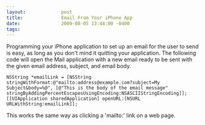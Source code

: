 ```yaml
---
layout:             post
title:              Email From Your iPhone App
date:               2009-08-05 13:44:00 -0400
tags:               
---
```


Programming your iPhone application to set up an email for the user to send is easy, as long as you don't mind it quitting your application. The following code will open the Mail application with a new email ready to be sent with the given email address, subject, and email body.

```objc
NSString *emailLink = [NSString stringWithFormat:@"mailto:address@example.com?subject=My Subject&body=%@", [@"This is the body of the email message" stringByAddingPercentEscapesUsingEncoding:NSASCIIStringEncoding]];
[[UIApplication sharedApplication] openURL:[NSURL URLWithString:emailLink]];
```

This works the same way as clicking a 'mailto:' link on a web page.
